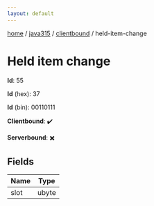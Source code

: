 ```yaml
---
layout: default
---
```


[home](/)  /  [java315](/protocol/java315)  /  [clientbound](/protocol/java315/clientbound)  /  held-item-change

# Held item change

**Id**: 55

**Id** (hex): 37

**Id** (bin): 00110111

**Clientbound**: ✔️

**Serverbound**: ✖️

## Fields

Name | Type
---|---
slot | ubyte
